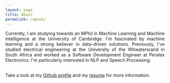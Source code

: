 ```yaml
---
layout: page
title: About
permalink: /about/
---
```

<div style="text-align: justify">
Currently, I am studying towards an MPhil in Machine Learning and Machine Intelligence at the University of Cambridge. I'm fascinated by machine learning and a strong believer in data-driven solutions. Previously, I've studied electrical engineering at the University of the Witwatersrand in South Africa and worked as a Software Development Engineer at Peralex Electronics. I'm particularly interested in NLP and Speech Processing. 
</div> <br/>

Take a look at my [Github profile](https://github.com/alecokas) and my [resume](/PDFs/resume/A-Kastanos-CV.pdf) for more information. 
